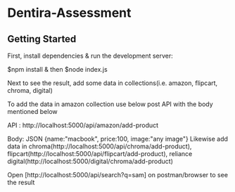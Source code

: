 # Dentira-Assessment



## Getting Started







First, install dependencies & run the development server:

$npm install & then 
$node index.js



Next to see the result, add some data in collections(i.e. amazon, flipcart, chroma, digital)

To add the data in amazon collection use below post API with the body mentioned below

API : http://localhost:5000/api/amazon/add-product

Body: JSON {name:"macbook", price:100, image:"any image"}
 Likewise add data in chroma(http://localhost:5000/api/chroma/add-product), flipcart(http://localhost:5000/api/flipcart/add-product), reliance digital(http://localhost:5000/digital/chroma/add-product)

Open [http://localhost:5000/api/search?q=sam] on postman/browser to see the result
